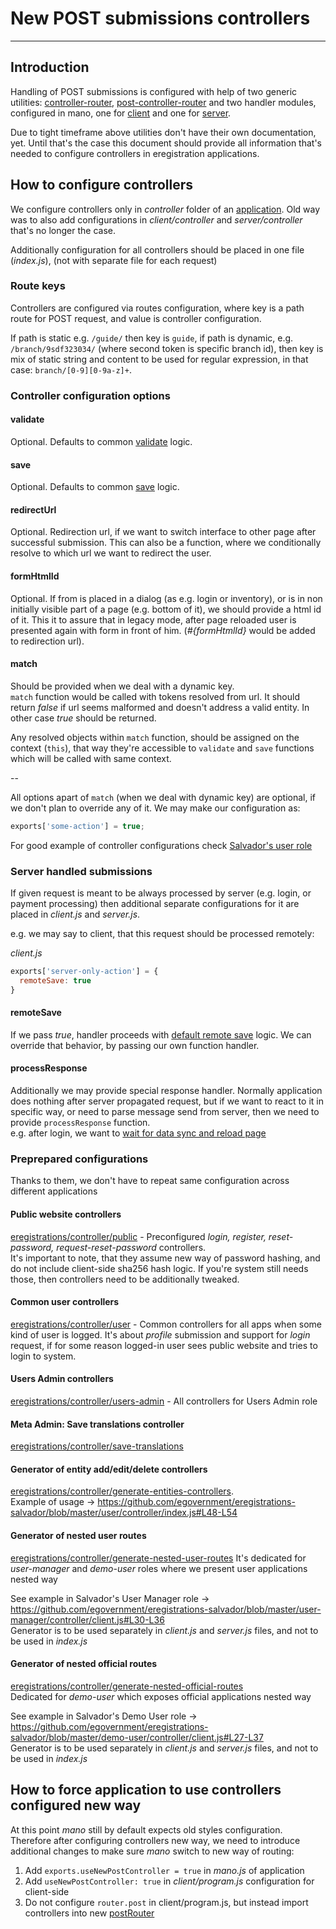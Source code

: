 # New POST submissions controllers
---

## Introduction

Handling of POST submissions is configured with help of two generic utilities: [controller-router](https://github.com/medikoo/controller-router), [post-controller-router](https://github.com/medikoo/post-controller-router) and two handler modules, configured in mano, one for [client](https://github.com/egovernment/eregistrations-lomas/blob/master/node_modules/mano/client/post-router.js) and one for [server](https://github.com/egovernment/eregistrations-lomas/blob/master/node_modules/mano/server/post-router.js).

Due to tight timeframe above utilities don't have their own documentation, yet. Until that's the case this document should provide all information that's needed to configure controllers in eregistration applications.

## How to configure controllers

We configure controllers only in _controller_ folder of an [application](https://github.com/egovernment/eregistrations#definition-of-applications). Old way was to also add configurations in _client/controller_ and _server/controller_ that's no longer the case.

Additionally configuration for all controllers should be placed in one file (_index.js_), (not with separate file for each request)

### Route keys

Controllers are configured via routes configuration, where key is a path route for POST request, and value is controller configuration.

If path is static e.g. `/guide/` then key is `guide`, if path is dynamic, e.g. `/branch/9sdf323034/` (where second token is specific branch id), then key is mix of static string and content to be used for regular expression, in that case:
`branch/[0-9][0-9a-z]+`.

### Controller configuration options

#### validate
Optional. Defaults to common [validate](https://github.com/egovernment/eregistrations-lomas/blob/master/node_modules/mano/utils/validate.js) logic.

#### save
Optional. Defaults to common [save](https://github.com/egovernment/eregistrations-lomas/blob/master/node_modules/mano/utils/save.js) logic.

#### redirectUrl
Optional. Redirection url, if we want to switch interface to other page after successful submission.
This can also be a function, where we conditionally resolve to which url we want to redirect the user.

#### formHtmlId
Optional. If from is placed in a dialog (as e.g. login or inventory), or is in non initially visible part of a page (e.g. bottom of it), we should provide a html id of it. This it to assure that in legacy mode, after page reloaded user is presented again with form in front of him. (_#{formHtmlId}_ would be added to redirection url).

#### match
Should be provided when we deal with a dynamic key.  
`match` function would be called with tokens resolved from url. It should return _false_ if url seems malformed and doesn't address a valid entity. In other case _true_ should be returned.

Any resolved objects within `match` function, should be assigned on the context (`this`), that way they're accessible to `validate` and `save` functions which will be called with same context.

--

All options apart of `match` (when we deal with dynamic key) are optional, if we don't plan to override any of it. We may make our configuration as:

```javascript
exports['some-action'] = true;
```

For good example of controller configurations check [Salvador's user role](https://github.com/egovernment/eregistrations-salvador/blob/master/user/controller/index.js)

### Server handled submissions

If given request is meant to be always processed by server (e.g. login, or payment processing) then additional separate configurations for it are placed in _client.js_ and _server.js_.

e.g. we may say to client, that this request should be processed remotely:

_client.js_
```javascript
exports['server-only-action'] = {
  remoteSave: true
}
```

#### remoteSave
If we pass _true_, handler proceeds with [default remote save](https://github.com/egovernment/eregistrations-lomas/blob/master/node_modules/mano/client/post-router.js#L19) logic. We can override that behavior, by passing our own function handler.

#### processResponse
Additionally we may provide special response handler. Normally application does nothing after server propagated request, but if we want to react to it in specific way, or need to parse message send from server, then we need to provide `processResponse` function.  
e.g. after login, we want to [wait for data sync and reload page](https://github.com/egovernment/eregistrations-lomas/blob/master/node_modules/mano-auth/controller/client/register-and-login.js#L4)


### Preprepared configurations

Thanks to them, we don't have to repeat same configuration across different applications

#### Public website controllers
[eregistrations/controller/public](https://github.com/egovernment/eregistrations/tree/master/controller/public) - Preconfigured _login, register, reset-password, request-reset-password_ controllers.  
It's important to note, that they assume new way of password hashing, and do not include client-side sha256 hash logic.
If you're system still needs those, then controllers need to be additionally tweaked.

#### Common user controllers
[eregistrations/controller/user](https://github.com/egovernment/eregistrations/tree/master/controller/user) - Common controllers for all apps when some kind of user is logged. It's about _profile_ submission and support for _login_ request, if for some reason logged-in user sees public website and tries to login to system.

#### Users Admin controllers
[eregistrations/controller/users-admin](https://github.com/egovernment/eregistrations/tree/master/controller/users-admin) - All controllers for Users Admin role

#### Meta Admin: Save translations controller
[eregistrations/controller/save-translations](https://github.com/egovernment/eregistrations/blob/master/controller/save-translations.js)

#### Generator of entity add/edit/delete controllers
[eregistrations/controller/generate-entities-controllers](https://github.com/egovernment/eregistrations/blob/master/controller/generate-entities-controllers.js).  
Example of usage -> https://github.com/egovernment/eregistrations-salvador/blob/master/user/controller/index.js#L48-L54

#### Generator of nested user routes
[eregistrations/controller/generate-nested-user-routes](https://github.com/egovernment/eregistrations/blob/master/controller/generate-nested-user-routes.js)
It's dedicated for _user-manager_ and _demo-user_ roles where we present user applications nested way

See example in Salvador's User Manager role -> https://github.com/egovernment/eregistrations-salvador/blob/master/user-manager/controller/client.js#L30-L36  
Generator is to be used separately in _client.js_ and _server.js_ files, and not to be used in _index.js_

#### Generator of nested official routes
[eregistrations/controller/generate-nested-official-routes](https://github.com/egovernment/eregistrations/blob/master/controller/generate-nested-official-routes.js)  
Dedicated for _demo-user_ which exposes official applications nested way

See example in Salvador's Demo User role -> https://github.com/egovernment/eregistrations-salvador/blob/master/demo-user/controller/client.js#L27-L37  
Generator is to be used separately in _client.js_ and _server.js_ files, and not to be used in _index.js_

## How to force application to use controllers configured new way

At this point _mano_ still by default expects old styles configuration. Therefore after configuring controllers new way, we need to introduce additional changes to make sure _mano_ switch to new way of routing:

1. Add `exports.useNewPostController = true` in _mano.js_ of application
2. Add `useNewPostController: true` in _client/program.js_ configuration for client-side
3. Do not configure `router.post` in client/program.js, but instead import controllers into new [postRouter](https://github.com/egovernment/eregistrations-salvador/blob/master/meta-admin/client/program.js#L36-L37)

